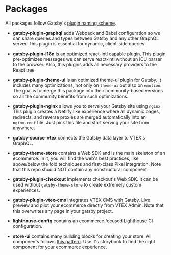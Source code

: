 # Packages

All packages follow Gatsby's [plugin naming scheme](https://www.gatsbyjs.com/docs/plugins-themes-and-starters/). 

* **gatsby-plugin-graphql** adds Webpack and Babel configuration so we can share queries and types between Gatsby and any other GraphQL server. This plugin is essential for dynamic, client-side queries.

* **gatsby-plugin-i18n** is an optimized react-intl capable plugin. This plugin pre-optimizes messages we can serve react-intl without an ICU parser to the browser. Also, this plugins adds all necessary providers to the React tree

* **gatsby-plugin-theme-ui** is an optimized theme-ui plugin for Gatsby. It includes many optimizations, not only on `theme-ui` but also on `emotion`. The goal is to merge this package into their community-based versions so all the community benefits from such optimizations.

* **gatsby-plugin-nginx** allows you to serve your Gatsby site using `nginx`. This plugin creates a Netlify like experience where all dynamic pages, redirects, and reverse proxies are merged automatically into an `nginx.conf` file. Just pick this file and start serving your site from anywhere.

* **gatsby-source-vtex** connects the Gatsby data layer to VTEX's GraphQL.

* **gatsby-theme-store** contains a Web SDK and is the main skeleton of an ecommerce. In it, you will find the web's best practices, like above/below the fold techniques and first-class Pixel integration. Note that this repo should NOT contain any nonstructural component.

* **gatsby-plugin-checkout** implements checkout's Web SDK. It can be used without `gatsby-theme-store` to create extremely custom experiences.

* **gatsby-plugin-vtex-cms** integrates VTEX CMS with Gatsby. Live preview and pilot your ecommerce directly from VTEX Admin. Note that this overwrites any page in your gatsby project.

* **lighthouse-config** contains an ecommerce focused Lighthouse CI configuration.

* **store-ui** contains many building blocks for creating your store. All components follows [this pattern](/components.md). Use it's storybook to find the right component for your ecommerce experience.
